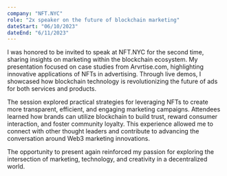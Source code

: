 ```yaml
---
company: "NFT.NYC"
role: "2x speaker on the future of blockchain marketing"
dateStart: "06/10/2023"
dateEnd: "6/11/2023"
---
```


I was honored to be invited to speak at NFT.NYC for the second time, sharing insights on marketing within the blockchain ecosystem. My presentation focused on case studies from Arvrtise.com, highlighting innovative applications of NFTs in advertising. Through live demos, I showcased how blockchain technology is revolutionizing the future of ads for both services and products.

The session explored practical strategies for leveraging NFTs to create more transparent, efficient, and engaging marketing campaigns. Attendees learned how brands can utilize blockchain to build trust, reward consumer interaction, and foster community loyalty. This experience allowed me to connect with other thought leaders and contribute to advancing the conversation around Web3 marketing innovations.

The opportunity to present again reinforced my passion for exploring the intersection of marketing, technology, and creativity in a decentralized world.
